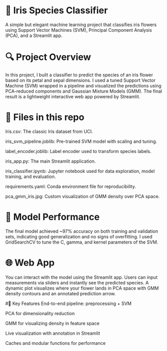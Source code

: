 # 🌸 Iris Species Classifier
A simple but elegant machine learning project that classifies iris flowers using Support Vector Machines (SVM), Principal Component Analysis (PCA), and a Streamlit app.

# 🔍 Project Overview
In this project, I built a classifier to predict the species of an iris flower based on its petal and sepal dimensions. I used a tuned Support Vector Machine (SVM) wrapped in a pipeline and visualized the predictions using PCA-reduced components and Gaussian Mixture Models (GMM). The final result is a lightweight interactive web app powered by Streamlit.

# 📁 Files in this repo
Iris.csv: The classic Iris dataset from UCI.

iris_svm_pipeline.joblib: Pre-trained SVM model with scaling and tuning.

label_encoder.joblib: Label encoder used to transform species labels.

iris_app.py: The main Streamlit application.

iris_classifier.ipynb: Jupyter notebook used for data exploration, model training, and evaluation.

requirements.yaml: Conda environment file for reproducibility.

pca_gmm_iris.jpg: Custom visualization of GMM density over PCA space.

# 🧠 Model Performance
The final model achieved ~97% accuracy on both training and validation sets, indicating good generalization and no signs of overfitting.
I used GridSearchCV to tune the C, gamma, and kernel parameters of the SVM.

# 🌐 Web App
You can interact with the model using the Streamlit app. Users can input measurements via sliders and instantly see the predicted species. A dynamic plot visualizes where your flower lands in PCA space with GMM density contours and an annotated prediction arrow.

#📌 Key Features
End-to-end pipeline: preprocessing + SVM

PCA for dimensionality reduction

GMM for visualizing density in feature space

Live visualization with annotation in Streamlit

Caches and modular functions for performance
